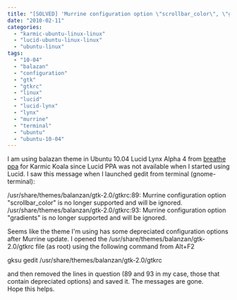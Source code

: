 ```yaml
---
title: "[SOLVED] 'Murrine configuration option \"scrollbar_color\", \"gradients\" is no longer supported and will be ignored.'"
date: "2010-02-11"
categories: 
  - "karmic-ubuntu-linux-linux"
  - "lucid-ubuntu-linux-linux"
  - "ubuntu-linux"
tags: 
  - "10-04"
  - "balazan"
  - "configuration"
  - "gtk"
  - "gtkrc"
  - "linux"
  - "lucid"
  - "lucid-lynx"
  - "lynx"
  - "murrine"
  - "terminal"
  - "ubuntu"
  - "ubuntu-10-04"
---
```


I am using balazan theme in Ubuntu 10.04 Lucid Lynx Alpha 4 from [breathe ppa](https://launchpad.net/~breathe-dev/+archive/ppa) for Karmic Koala since Lucid PPA was not available when I started using Lucid. I saw this message when I launched gedit from terminal (gnome-terminal):

/usr/share/themes/balanzan/gtk-2.0/gtkrc:89: Murrine configuration option "scrollbar\_color" is no longer supported and will be ignored.
/usr/share/themes/balanzan/gtk-2.0/gtkrc:93: Murrine configuration option "gradients" is no longer supported and will be ignored.

  
Seems like the theme I'm using has some depreciated configuration options after Murrine update. I opened the /usr/share/themes/balanzan/gtk-2.0/gtkrc file (as root) using the following command from Alt+F2

gksu gedit /usr/share/themes/balanzan/gtk-2.0/gtkrc

and then removed the lines in question (89 and 93 in my case, those that contain depreciated options) and saved it. The messages are gone.  
Hope this helps.
